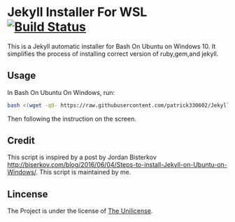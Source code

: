 # Jekyll Installer For WSL [![Build Status](https://travis-ci.org/patrick330602/Jekyll-Installer-For-WSL.svg?branch=master)](https://travis-ci.org/patrick330602/Jekyll-Installer-For-WSL)

This is a Jekyll automatic installer for Bash On Ubuntu on Windows 10. It simplifies the process of installing correct version of ruby,gem,and jekyll.
  
## Usage

In Bash On Ubuntu On Windows, run:
```sh
bash <(wget -qO- https://raw.githubusercontent.com/patrick330602/Jekyll-Installer-For-WSL/master/jekyll.sh)
```
Then following the instruction on the screen.

## Credit

This script is inspired by a post by Jordan Bisterkov <http://biserkov.com/blog/2016/06/04/Steps-to-install-Jekyll-on-Ubuntu-on-Windows/>. This script is maintained by me. 

## Lincense

The Project is under the license of [The Unilicense](https://raw.githubusercontent.com/patrick330602/Jekyll-Installer-For-WSL/master/LICENSE). 
 
